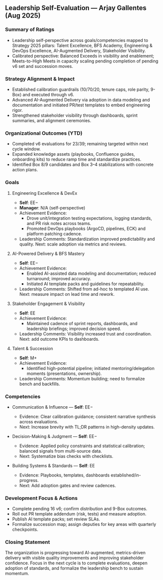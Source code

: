 ## Leadership Self-Evaluation — Arjay Gallentes (Aug 2025)

### Summary of Ratings
- Leadership self-perspective across goals/competencies mapped to Strategy 2025 pillars: Talent Excellence, BFS Academy, Engineering & DevOps Excellence, AI-Augmented Delivery, Stakeholder Visibility.
- Calibrated perspective: Balanced Exceeds in visibility and enablement; Meets-to-High Meets in capacity scaling pending completion of pending v6 set and succession moves.

### Strategy Alignment & Impact
- Established calibration guardrails (10/70/20, tenure caps, role parity, 9-Box) and executed through v6.
- Advanced AI-Augmented Delivery via adoption in data modeling and documentation and initiated PR/test templates to embed engineering rigor.
- Strengthened stakeholder visibility through dashboards, sprint summaries, and alignment ceremonies.

### Organizational Outcomes (YTD)
- Completed v6 evaluations for 23/39; remaining targeted within next cycle window.
- Expanded knowledge assets (playbooks, Confluence guides, onboarding kits) to reduce ramp time and standardize practices.
- Identified Box 8/9 candidates and Box 3–4 stabilizations with concrete action plans.

### Goals
1) Engineering Excellence & DevEx
   - **Self**: EE−
   - **Manager**: N/A (self-perspective)
   - Achievement Evidence:
     - Drove unit/integration testing expectations, logging standards, and PR risk notes across teams.
     - Promoted DevOps playbooks (ArgoCD, pipelines, ECK) and platform patching cadence.
   - Leadership Comments: Standardization improved predictability and quality. Next: scale adoption via metrics and reviews.

2) AI-Powered Delivery & BFS Mastery
   - **Self**: EE−
   - Achievement Evidence:
     - Enabled AI-assisted data modeling and documentation; reduced turnaround; improved accuracy.
     - Initiated AI template packs and guidelines for repeatability.
   - Leadership Comments: Shifted from ad-hoc to templated AI use. Next: measure impact on lead time and rework.

3) Stakeholder Engagement & Visibility
   - **Self**: EE
   - Achievement Evidence:
     - Maintained cadence of sprint reports, dashboards, and leadership briefings; improved decision speed.
   - Leadership Comments: Visibility increased trust and coordination. Next: add outcome KPIs to dashboards.

4) Talent & Succession
   - **Self**: M+
   - Achievement Evidence:
     - Identified high-potential pipeline; initiated mentoring/delegation moments (presentations, ownership).
   - Leadership Comments: Momentum building; need to formalize bench and backfills.

### Competencies
- Communication & Influence — **Self**: EE−
  - Evidence: Clear calibration guidance; consistent narrative synthesis across evaluations.
  - Next: Increase brevity with TL;DR patterns in high-density updates.

- Decision-Making & Judgment — **Self**: EE−
  - Evidence: Applied policy constraints and statistical calibration; balanced signals from multi-source data.
  - Next: Systematize bias checks with checklists.

- Building Systems & Standards — **Self**: EE
  - Evidence: Playbooks, templates, dashboards established/in-progress.
  - Next: Add adoption gates and review cadences.

### Development Focus & Actions
- Complete pending 16 v6; confirm distribution and 9-Box outcomes.
- Roll out PR template addendum (risk, tests) and measure adoption.
- Publish AI template packs; set review SLAs.
- Formalize succession map; assign deputies for key areas with quarterly checkpoints.

### Closing Statement
The organization is progressing toward AI-augmented, metrics-driven delivery with visible quality improvements and improving stakeholder confidence. Focus in the next cycle is to complete evaluations, deepen adoption of standards, and formalize the leadership bench to sustain momentum.


